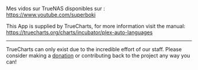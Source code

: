 Mes vidos sur TrueNAS disponibles sur : https://www.youtube.com/superboki


This App is supplied by TrueCharts, for more information visit the manual: https://truecharts.org/charts/incubator/plex-auto-languages

---

TrueCharts can only exist due to the incredible effort of our staff.
Please consider making a [donation](https://truecharts.org/docs/about/sponsor) or contributing back to the project any way you can!
